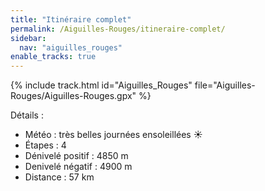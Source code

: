 ```yaml
---
title: "Itinéraire complet"
permalink: /Aiguilles-Rouges/itineraire-complet/
sidebar:
  nav: "aiguilles_rouges"
enable_tracks: true
---
```


{% include track.html id="Aiguilles_Rouges" file="Aiguilles-Rouges/Aiguilles-Rouges.gpx" %}

Détails :

* Météo : très belles journées ensoleillées :sunny:
* Étapes : 4
* Dénivelé positif : 4850 m
* Denivelé négatif : 4900 m
* Distance : 57 km
